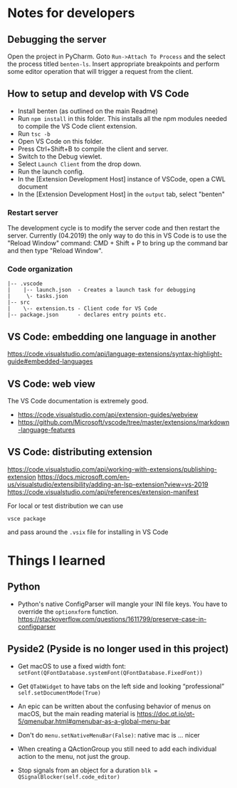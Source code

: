 # Notes for developers

## Debugging the server
Open the project in PyCharm. Goto `Run->Attach To Process` and the
select the process titled `benten-ls`. Insert appropriate breakpoints
and perform some editor operation that will trigger a request from the
client.


## How to setup and develop with VS Code

- Install benten (as outlined on the main Readme)
- Run `npm install` in this folder. This installs all the npm modules needed to
  compile the VS Code client extension.
- Run `tsc -b`
- Open VS Code on this folder.
- Press Ctrl+Shift+B to compile the client and server.
- Switch to the Debug viewlet.
- Select `Launch Client` from the drop down.
- Run the launch config.
- In the [Extension Development Host] instance of VSCode, open a CWL document
- In the [Extension Development Host] in the `output` tab, select "benten"


### Restart server

The development cycle is to modify the server code and then restart the server. 
Currently (04.2019) the only way to do this in VS Code is to use the 
"Reload Window" command:
CMD + Shift + P to bring up the command bar and then type "Reload Window".

### Code organization

```
|-- .vscode
|    |-- launch.json  - Creates a launch task for debugging
|     \- tasks.json
|-- src
|    \-- extension.ts - Client code for VS Code
|-- package.json      - declares entry points etc.
```

## VS Code: embedding one language in another

https://code.visualstudio.com/api/language-extensions/syntax-highlight-guide#embedded-languages


## VS Code: web view

The VS Code documentation is extremely good.

- https://code.visualstudio.com/api/extension-guides/webview
- https://github.com/Microsoft/vscode/tree/master/extensions/markdown-language-features


## VS Code: distributing extension

https://code.visualstudio.com/api/working-with-extensions/publishing-extension
https://docs.microsoft.com/en-us/visualstudio/extensibility/adding-an-lsp-extension?view=vs-2019
https://code.visualstudio.com/api/references/extension-manifest

For local or test distribution we can use 
```
vsce package
```
and pass around the `.vsix` file for installing in VS Code


# Things I learned

## Python

- Python's native ConfigParser will mangle your INI file keys. You have to override the
  `optionxform` function.
  https://stackoverflow.com/questions/1611799/preserve-case-in-configparser


## Pyside2 (Pyside is no longer used in this project)

- Get macOS to use a fixed width font:
  `setFont(QFontDatabase.systemFont(QFontDatabase.FixedFont))`

- Get `QTabWidget` to have tabs on the left side and looking “professional”
  `self.setDocumentMode(True)`

- An epic can be written about the confusing behavior of menus on macOS, but
  the main reading material is https://doc.qt.io/qt-5/qmenubar.html#qmenubar-as-a-global-menu-bar

- Don't do `menu.setNativeMenuBar(False)`: native mac is ... nicer

- When creating a QActionGroup you still need to add each individual action to the menu,
  not just the group.

- Stop signals from an object for a duration
  `blk = QSignalBlocker(self.code_editor)`